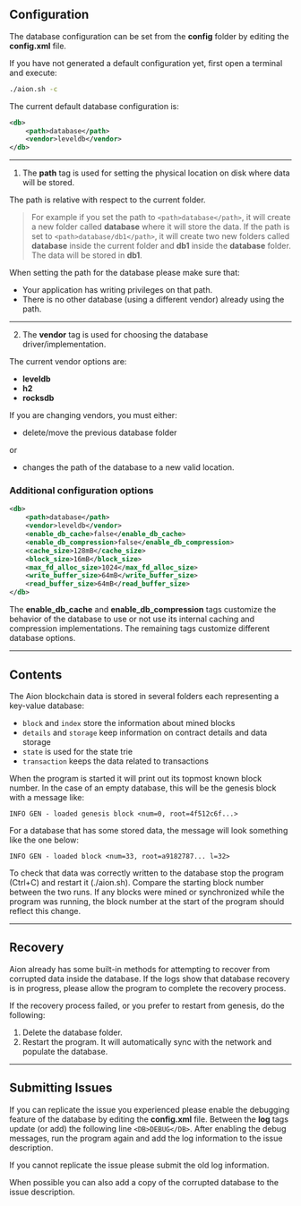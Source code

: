 ## Configuration

The database configuration can be set from the **config** folder by editing the **config.xml** file.

If you have not generated a default configuration yet, first open a terminal and execute:
```bash
./aion.sh -c
```
The current default database configuration is:
```xml
<db>
    <path>database</path>
    <vendor>leveldb</vendor>
</db>
```
---
1. The **path** tag is used for setting the physical location on disk where data will be stored.

The path is relative with respect to the current folder. 

> For example if you set the path to `<path>database</path>`, it will create a new folder called **database** where it will store the data. If the path is set to `<path>database/db1</path>`, it will create two new folders called **database** inside the current folder and **db1** inside the **database** folder. The data will be stored in **db1**.

When setting the path for the database please make sure that:

* Your application has writing privileges on that path.
* There is no other database (using a different vendor) already using the path.
---
2. The **vendor** tag is used for choosing the database driver/implementation.

The current vendor options are:
* **leveldb**
* **h2**
* **rocksdb**

If you are changing vendors, you must either:
* delete/move the previous database folder 

or
* changes the path of the database to a new valid location. 

### Additional configuration options
```xml
<db>
    <path>database</path>
    <vendor>leveldb</vendor>
    <enable_db_cache>false</enable_db_cache>
    <enable_db_compression>false</enable_db_compression>
    <cache_size>128mB</cache_size>
    <block_size>16mB</block_size>
    <max_fd_alloc_size>1024</max_fd_alloc_size>
    <write_buffer_size>64mB</write_buffer_size>
    <read_buffer_size>64mB</read_buffer_size>
</db>
```
The **enable_db_cache** and **enable_db_compression** tags customize the behavior of the database to use or not use its internal caching and compression implementations. The remaining tags customize different database options.

---
## Contents

The Aion blockchain data is stored in several folders each representing a key-value database:
- `block` and `index` store the information about mined blocks
- `details` and `storage` keep information on contract details and data storage
- `state` is used for the state trie
- `transaction` keeps the data related to transactions

When the program is started it will print out its topmost known block number. In the case of an empty database, this will be the genesis block with a message like:

```
INFO GEN - loaded genesis block <num=0, root=4f512c6f...>
```

For a database that has some stored data, the message will look something like the one below:

```
INFO GEN - loaded block <num=33, root=a9182787... l=32>
```

To check that data was correctly written to the database stop the program (Ctrl+C) and restart it (./aion.sh). Compare the starting block number between the two runs. If any blocks were mined or synchronized while the program was running, the block number at the start of the program should reflect this change.

---
## Recovery

Aion already has some built-in methods for attempting to recover from corrupted data inside the database. If the logs show that database recovery is in progress, please allow the program to complete the recovery process.

If the recovery process failed, or you prefer to restart from genesis, do the following:
1. Delete the database folder.
2. Restart the program. It will automatically sync with the network and populate the database.

---
## Submitting Issues

If you can replicate the issue you experienced please enable the debugging feature of the database by editing the **config.xml** file. Between the **log** tags update (or add) the following line
`<DB>DEBUG</DB>`. After enabling the debug messages, run the program again and add the log information to the issue description. 

If you cannot replicate the issue please submit the old log information.

When possible you can also add a copy of the corrupted database to the issue description.